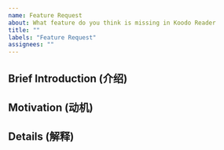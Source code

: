 ```yaml
---
name: Feature Request
about: What feature do you think is missing in Koodo Reader
title: ""
labels: "Feature Request"
assignees: ""
---
```


## Brief Introduction (介绍)

<!--Introduction about this feature 对这个新功能的一段描述-->

## Motivation (动机)

<!-- Why do you think it's necessary for Koodo Reader to have this feature? 为什么你希望在 Koodo Reader 中使用这个功能？-->

## Details (解释)

<!-- Details about this feature, please ignore this part, if this is small feature. 描述这个新功能，如果这是一个小功能，你可以忽略这部分。-->

